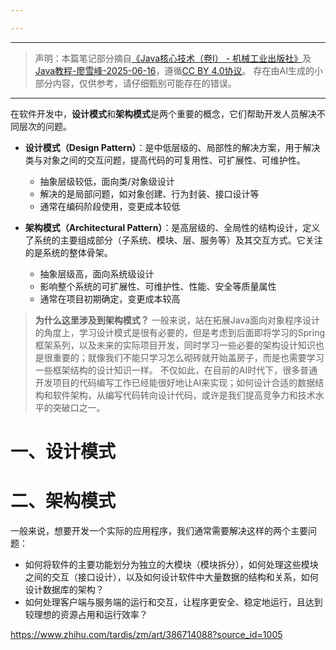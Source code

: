```yaml
---

---
```

--- 
> 声明：本篇笔记部分摘自[《Java核心技术（卷Ⅰ） - 机械工业出版社》](https://detail.tmall.com/item.htm?ali_refid=a3_420434_1006%3A1151895243%3AN%3AoB1xLXSDdjSpCunkFwpZbCtvD%2B6YEaA9%3A39f8fcdda956d1ec63523e9a6e9e2355&id=708821240842&mi_id=0000mg2-P7Ustbzeym2_6DxuUMLCpndkVCAGc5EaA_l8QQ0&mm_sceneid=1_0_128421313_0&priceTId=2147831a17554253371677975e1dca&spm=a21n57.1.hoverItem.2&utparam=%7B%22aplus_abtest%22%3A%226b956865e0df43cd4a6620880d877f11%22%7D&xxc=ad_ztc)及[Java教程-廖雪峰-2025-06-16](https://liaoxuefeng.com/books/java/introduction/index.html)，遵循[CC BY 4.0协议](https://creativecommons.org/licenses/by/4.0/legalcode.zh-hans)。
> 存在由AI生成的小部分内容，仅供参考，请仔细甄别可能存在的错误。
--- 

在软件开发中，**设计模式**和**架构模式**是两个重要的概念，它们帮助开发人员解决不同层次的问题。

- **设计模式（Design Pattern）**：是中低层级的、局部性的解决方案，用于解决类与对象之间的交互问题，提高代码的可复用性、可扩展性、可维护性。
	- 抽象层级较低，面向类/对象级设计
	- 解决的是局部问题，如对象创建、行为封装、接口设计等
	- 通常在编码阶段使用，变更成本较低

- **架构模式（Architectural Pattern）**：是高层级的、全局性的结构设计，定义了系统的主要组成部分（子系统、模块、层、服务等）及其交互方式。它关注的是系统的整体骨架。
	- 抽象层级高，面向系统级设计 
	- 影响整个系统的可扩展性、可维护性、性能、安全等质量属性
	- 通常在项目初期确定，变更成本较高

> **为什么这里涉及到架构模式？**
> 一般来说，站在拓展Java面向对象程序设计的角度上，学习设计模式是很有必要的，但是考虑到后面即将学习的Spring框架系列，以及未来的实际项目开发，同时学习一些必要的架构设计知识也是很重要的；就像我们不能只学习怎么砌砖就开始盖房子，而是也需要学习一些框架结构的设计知识一样。
> 不仅如此，在目前的AI时代下，很多普通开发项目的代码编写工作已经能很好地让AI来实现；如何设计合适的数据结构和软件架构，从编写代码转向设计代码，或许是我们提高竞争力和技术水平的突破口之一。

# 一、设计模式


# 二、架构模式

一般来说，想要开发一个实际的应用程序，我们通常需要解决这样的两个主要问题：

- 如何将软件的主要功能划分为独立的大模块（模块拆分），如何处理这些模块之间的交互（接口设计），以及如何设计软件中大量数据的结构和关系，如何设计数据库的架构？
- 如何处理客户端与服务端的运行和交互，让程序更安全、稳定地运行，且达到较理想的资源占用和运行效率？









https://www.zhihu.com/tardis/zm/art/386714088?source_id=1005